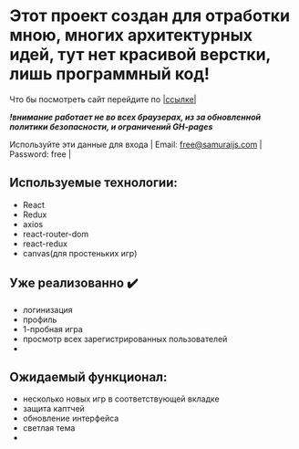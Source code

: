 # Этот проект создан для отработки мною, многих архитектурных идей, тут нет красивой верстки, лишь программный код!

Что бы посмотреть сайт перейдите по [|ссылке|](https://e1ford.github.io/SocialNetwork/)

**_!внимание работает не во всех браузерах, из за обновленной политики безопасности, и ограничений GH-pages_**

Используйте эти данные для входа | Email: free@samuraijs.com | Password: free |

## Используемые технологии:

- React
- Redux
- axios
- react-router-dom
- react-redux
- canvas(для простеньких игр)

## Уже реализованно :heavy_check_mark:

- логинизация
- профиль
- 1-пробная игра
- просмотр всех зарегистрированных пользователей
-

## Ожидаемый функционал:

- несколько новых игр в соответствующей вкладке
- защита каптчей
- обновление интерфейса
- светлая тема
-
